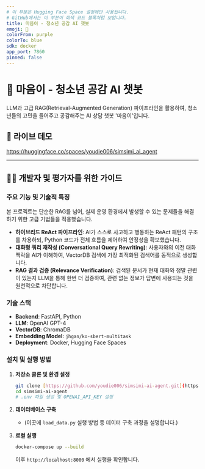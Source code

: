 ```yaml
---
# 이 부분은 Hugging Face Space 설정에만 사용됩니다.
# GitHub에서는 이 부분이 회색 코드 블록처럼 보입니다.
title: 마음이 - 청소년 공감 AI 챗봇
emoji: 💙
colorFrom: purple
colorTo: blue
sdk: docker
app_port: 7860
pinned: false
---
```


# 💙 마음이 - 청소년 공감 AI 챗봇

LLM과 고급 RAG(Retrieval-Augmented Generation) 파이프라인을 활용하여, 청소년들의 고민을 들어주고 공감해주는 AI 상담 챗봇 '마음이'입니다.

## 🚀 라이브 데모

https://huggingface.co/spaces/youdie006/simsimi_ai_agent

---

## 👨‍💻 개발자 및 평가자를 위한 가이드 

### 주요 기능 및 기술적 특징

본 프로젝트는 단순한 RAG를 넘어, 실제 운영 환경에서 발생할 수 있는 문제들을 해결하기 위한 고급 기법들을 적용했습니다.

* **하이브리드 ReAct 파이프라인**: AI가 스스로 사고하고 행동하는 ReAct 패턴의 구조를 차용하되, Python 코드가 전체 흐름을 제어하여 안정성을 확보했습니다.
* **대화형 쿼리 재작성 (Conversational Query Rewriting)**: 사용자와의 이전 대화 맥락을 AI가 이해하여, VectorDB 검색에 가장 최적화된 검색어를 동적으로 생성합니다.
* **RAG 결과 검증 (Relevance Verification)**: 검색된 문서가 현재 대화와 정말 관련이 있는지 LLM을 통해 한번 더 검증하여, 관련 없는 정보가 답변에 사용되는 것을 원천적으로 차단합니다.

### 기술 스택

* **Backend**: FastAPI, Python
* **LLM**: OpenAI GPT-4
* **VectorDB**: ChromaDB
* **Embedding Model**: `jhgan/ko-sbert-multitask`
* **Deployment**: Docker, Hugging Face Spaces

### 설치 및 실행 방법

1.  **저장소 클론 및 환경 설정**
    ```bash
    git clone [https://github.com/youdie006/simsimi-ai-agent.git](https://github.com/youdie006/simsimi-ai-agent.git)
    cd simsimi-ai-agent
    # .env 파일 생성 및 OPENAI_API_KEY 설정
    ```

2.  **데이터베이스 구축**
    * (이곳에 `load_data.py` 실행 방법 등 데이터 구축 과정을 설명합니다.)

3.  **로컬 실행**
    ```bash
    docker-compose up --build
    ```
    이후 `http://localhost:8000` 에서 실행을 확인합니다.
